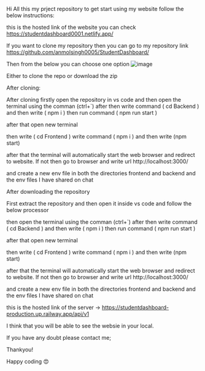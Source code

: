 Hi All this my prject repository to get start using my website follow the below instructions:

this is the hosted link of the website you can check https://studentdashboard0001.netlify.app/

If you want to clone my repository then you can go to my repository link https://github.com/anmolsingh0005/StudentDashboard/

Then from the below you can choose one option 
![image](https://github.com/anmolsingh0005/StudentDashboard/assets/112610338/36864309-b149-4b05-aee6-92f2f4688ac0)

Either to clone the repo or download the zip

After cloning:

After cloning
firstly open the repository in vs code and then open the terminal using the comman (ctrl+`)
after then write command ( cd Backend ) and then write ( npm i )
then run command  ( npm run start )

after that open new terminal

then write ( cd Frontend )
write command ( npm i ) and then write (npm start)

after that the terminal will automatically start the web browser and redirect to website.
If not then go to browser and write url http://localhost:3000/

and create a new env file in both the directories frontend and backend and the env files I have shared on chat

After downloading the repository

First extract the repository and then open it inside vs code and follow the below processor

 then open the terminal using the comman (ctrl+`)
after then write command ( cd Backend ) and then write ( npm i )
then run command  ( npm run start )

after that open new terminal

then write ( cd Frontend )
write command ( npm i ) and then write (npm start)

after that the terminal will automatically start the web browser and redirect to website.
If not then go to browser and write url http://localhost:3000/

and create a new env file in both the directories frontend and backend and the env files I have shared on chat

this is the hosted link of the server -> https://studentdashboard-production.up.railway.app/api/v1

I think that you will be able to see the websie in your local.

If you have any doubt please contact me;

Thankyou!

Happy coding 😍

